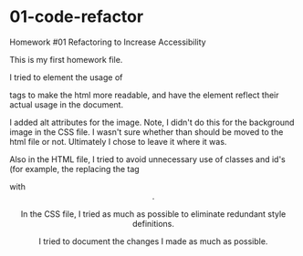 # 01-code-refactor
Homework #01 Refactoring to Increase Accessibility

This is my first homework file.

I tried to element the usage of <div> tags to make the html more readable, and have the element reflect their actual usage in the document.

I added alt attributes for the image.  Note, I didn't do this for the background image in the CSS file. I wasn't sure whether than should be moved
to the html file or not.  Ultimately I chose to leave it where it was.

Also in the HTML file, I tried to avoid unnecessary use of classes and id's (for example, the replacing the tag <div class="header"> with <header>.

In the CSS file, I tried as much as possible to eliminate redundant style definitions.

I tried to document the changes I made as much as possible.




